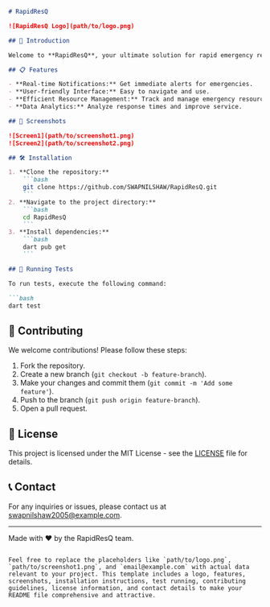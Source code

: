 
```markdown
# RapidResQ

![RapidResQ Logo](path/to/logo.png)

## 🚀 Introduction

Welcome to **RapidResQ**, your ultimate solution for rapid emergency responses. This application, built with Dart, aims to streamline and enhance the efficiency of emergency services.

## 📋 Features

- **Real-time Notifications:** Get immediate alerts for emergencies.
- **User-friendly Interface:** Easy to navigate and use.
- **Efficient Resource Management:** Track and manage emergency resources effectively.
- **Data Analytics:** Analyze response times and improve service.

## 🎨 Screenshots

![Screen1](path/to/screenshot1.png)
![Screen2](path/to/screenshot2.png)

## 🛠️ Installation

1. **Clone the repository:**
    ```bash
    git clone https://github.com/SWAPNILSHAW/RapidResQ.git
    ```
2. **Navigate to the project directory:**
    ```bash
    cd RapidResQ
    ```
3. **Install dependencies:**
    ```bash
    dart pub get
    ```

## 🧪 Running Tests

To run tests, execute the following command:

```bash
dart test
```

## 🤝 Contributing

We welcome contributions! Please follow these steps:

1. Fork the repository.
2. Create a new branch (`git checkout -b feature-branch`).
3. Make your changes and commit them (`git commit -m 'Add some feature'`).
4. Push to the branch (`git push origin feature-branch`).
5. Open a pull request.

## 📄 License

This project is licensed under the MIT License - see the [LICENSE](LICENSE) file for details.

## 📞 Contact

For any inquiries or issues, please contact us at [swapnilshaw2005@example.com](mailto:swapnilshaw2005@example.com).

---

Made with ❤️ by the RapidResQ team.
```

Feel free to replace the placeholders like `path/to/logo.png`, `path/to/screenshot1.png`, and `email@example.com` with actual data relevant to your project. This template includes a logo, features, screenshots, installation instructions, test running, contributing guidelines, license information, and contact details to make your README file comprehensive and attractive.
